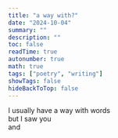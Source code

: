 ```yaml
---
title: "a way with?"
date: "2024-10-04"
summary: ""
description: ""
toc: false
readTime: true
autonumber: true
math: true
tags: ["poetry", "writing"]
showTags: false
hideBackToTop: false
---
```


I usually have a way with words  
but I saw you  
and  